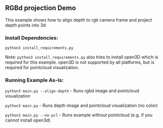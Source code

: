 ## RGBd projection Demo
This example shows how to align depth to rgb camera frame and project depth points into 3d

### Install Dependencies:
`python3 install_requirements.py`

Note: `python3 install_requirements.py` also tries to install open3D which is required for this example.
open3D is not supported by all platforms, but is required for pointcloud visualization.

### Running Example As-Is:
`python3 main.py --align-depth` - Runs rgbd image and pointcloud visualization

`python3 main.py` - Runs depth image and pointcloud visualization (no color)

`python3 main.py --no-pcl` - Runs example without pointcloud (e.g. if you cannot install open3d)
